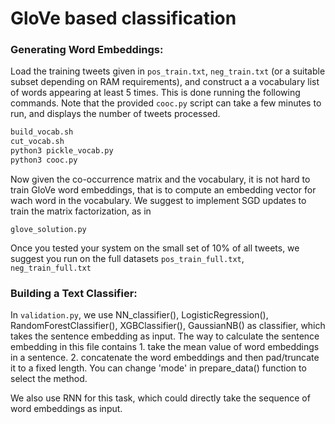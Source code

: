 # GloVe based classification


### Generating Word Embeddings: 

Load the training tweets given in `pos_train.txt`, `neg_train.txt` (or a suitable subset depending on RAM requirements), and construct a a vocabulary list of words appearing at least 5 times. This is done running the following commands. Note that the provided `cooc.py` script can take a few minutes to run, and displays the number of tweets processed.

```bash
build_vocab.sh
cut_vocab.sh
python3 pickle_vocab.py
python3 cooc.py
```

Now given the co-occurrence matrix and the vocabulary, it is not hard to train GloVe word embeddings, that is to compute an embedding vector for wach word in the vocabulary. We suggest to implement SGD updates to train the matrix factorization, as in

```glove_solution.py```

Once you tested your system on the small set of 10% of all tweets, we suggest you run on the full datasets `pos_train_full.txt`, `neg_train_full.txt`

### Building a Text Classifier:

In ```validation.py```, we use NN_classifier(), LogisticRegression(), RandomForestClassifier(), XGBClassifier(), GaussianNB() as classifier, which takes the sentence embedding as input. The way to calculate the sentence embedding in this file contains 1. take the mean value of word embeddings in a sentence. 2. concatenate the word embeddings and then
pad/truncate it to a fixed length. You can change 'mode' in prepare_data() function to select the method.

We also use RNN for this task, which could directly take the sequence of word embeddings as input.

